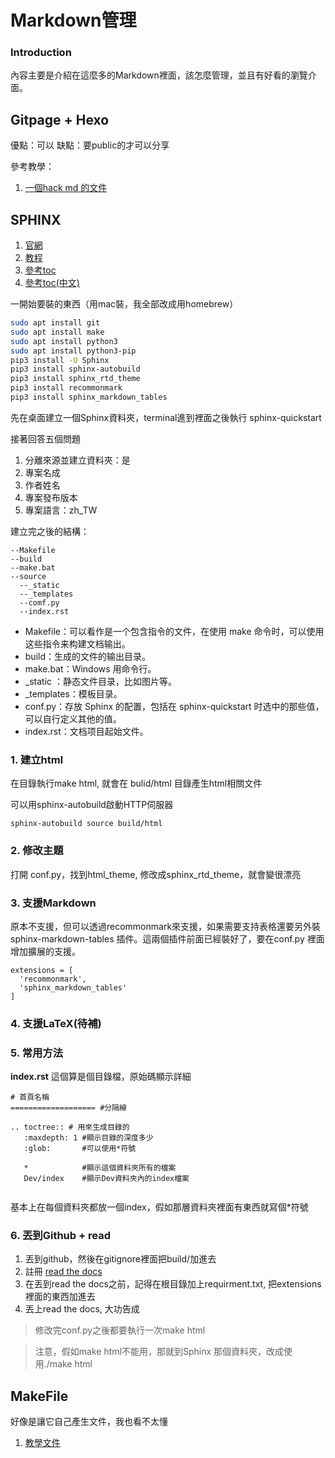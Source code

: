 # Markdown管理

### Introduction

內容主要是介紹在這麼多的Markdown裡面，該怎麼管理，並且有好看的瀏覽介面。

## Gitpage + Hexo


優點：可以
缺點：要public的才可以分享


參考教學：
1. [一個hack md 的文件](https://hackmd.io/@Heidi-Liu/note-hexo-github)



## SPHINX

1. [官網](https://www.sphinx-doc.org/en/master/)
2. [教程](https://zhuanlan.zhihu.com/p/264647009)
3. [參考toc](https://www.sphinx-doc.org/en/master/usage/restructuredtext/directives.html)
4. [參考toc(中文)](https://catx4.gitbooks.io/ossf_epaper_collection/content/APP/Apps-201307-Sphinx.html)



一開始要裝的東西（用mac裝，我全部改成用homebrew）

~~~bash
sudo apt install git
sudo apt install make
sudo apt install python3
sudo apt install python3-pip
pip3 install -U Sphinx
pip3 install sphinx-autobuild
pip3 install sphinx_rtd_theme
pip3 install recommonmark
pip3 install sphinx_markdown_tables

~~~

先在桌面建立一個Sphinx資料夾，terminal進到裡面之後執行 sphinx-quickstart

接著回答五個問題

1. 分離來源並建立資料夾：是
2. 專案名成
3. 作者姓名
4. 專案發布版本
5. 專案語言：zh_TW

建立完之後的結構：
~~~
--Makefile
--build
--make.bat
--source
  --_static
  --_templates
  --comf.py
  --index.rst
~~~

* Makefile：可以看作是一个包含指令的文件，在使用 make 命令时，可以使用这些指令来构建文档输出。
* build：生成的文件的输出目录。
* make.bat：Windows 用命令行。
* _static ：静态文件目录，比如图片等。
* _templates：模板目录。
* conf.py：存放 Sphinx 的配置，包括在 sphinx-quickstart 时选中的那些值，可以自行定义其他的值。
* index.rst：文档项目起始文件。

### 1. 建立html

在目錄執行make html, 就會在 bulid/html 目錄產生html相關文件

可以用sphinx-autobuild啟動HTTP伺服器

~~~
sphinx-autobuild source build/html
~~~

### 2. 修改主題

打開 conf.py，找到html_theme, 修改成sphinx_rtd_theme，就會變很漂亮

### 3. 支援Markdown

原本不支援，但可以透過recommonmark來支援，如果需要支持表格還要另外裝 sphinx-markdown-tables 插件。這兩個插件前面已經裝好了，要在conf.py 裡面增加擴展的支援。

~~~
extensions = [
  'recommonmark',
  'sphinx_markdown_tables'
]
~~~

### 4. 支援LaTeX(待補)


### 5. 常用方法

**index.rst**
這個算是個目錄檔，原始碼顯示詳細
~~~
# 首頁名稱
=================== #分隔線

.. toctree:: # 用來生成目錄的
   :maxdepth: 1 #顯示目錄的深度多少
   :glob:       #可以使用*符號

   *            #顯示這個資料夾所有的檔案
   Dev/index    #顯示Dev資料夾內的index檔案


~~~

基本上在每個資料夾都放一個index，假如那層資料夾裡面有東西就寫個*符號

### 6. 丟到Github + read

1. 丟到github，然後在gitignore裡面把build/加進去
2. 註冊 [read the docs](https://readthedocs.org/)
3. 在丟到read the docs之前，記得在根目錄加上requirment.txt, 把extensions裡面的東西加進去
4. 丟上read the docs, 大功告成




> 修改完conf.py之後都要執行一次make html


> 注意，假如make html不能用，那就到Sphinx 那個資料夾，改成使用./make html

## MakeFile

好像是讓它自己產生文件，我也看不太懂

1. [教學文件](https://www.cnblogs.com/npyx/articles/12331145.html)


